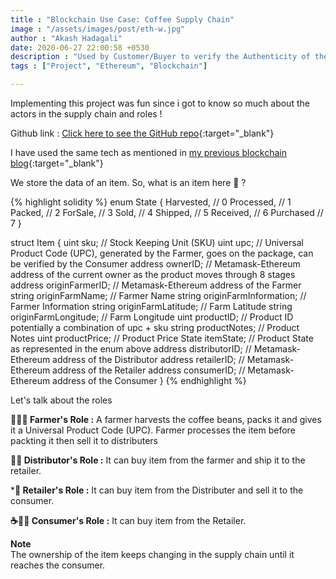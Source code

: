 ```yaml
---
title : "Blockchain Use Case: Coffee Supply Chain"
image : "/assets/images/post/eth-w.jpg"
author : "Akash Hadagali"
date: 2020-06-27 22:00:58 +0530
description : "Used by Customer/Buyer to verify the Authenticity of the Coffee Beans by knowing Location of Growth using Blockchain."
tags : ["Project", "Ethereum", "Blockchain"]

---
```

Implementing this project was fun since i got to know so much about the actors in the supply chain and roles ! 

Github link : [Click here to see the GitHub repo]{:target="_blank"}

I have used the same tech as mentioned in [my previous blockchain blog]{:target="_blank"}

We store the data of an item. So, what is an item here 🤔 ?

{% highlight solidity %}
enum State 
  { 
    Harvested,  // 0
    Processed,  // 1
    Packed,     // 2
    ForSale,    // 3
    Sold,       // 4
    Shipped,    // 5
    Received,   // 6
    Purchased   // 7
    }

struct Item {
    uint    sku;  // Stock Keeping Unit (SKU)
    uint    upc; // Universal Product Code (UPC), generated by the Farmer, goes on the package, can be verified by the Consumer
    address ownerID;  // Metamask-Ethereum address of the current owner as the product moves through 8 stages
    address originFarmerID; // Metamask-Ethereum address of the Farmer
    string  originFarmName; // Farmer Name
    string  originFarmInformation;  // Farmer Information
    string  originFarmLatitude; // Farm Latitude
    string  originFarmLongitude;  // Farm Longitude
    uint    productID;  // Product ID potentially a combination of upc + sku
    string  productNotes; // Product Notes
    uint    productPrice; // Product Price
    State   itemState;  // Product State as represented in the enum above
    address distributorID;  // Metamask-Ethereum address of the Distributor
    address retailerID; // Metamask-Ethereum address of the Retailer
    address consumerID; // Metamask-Ethereum address of the Consumer
  }
{% endhighlight %}





Let's talk about the roles

**🧑🏼‍🌾 Farmer's Role :**  A farmer harvests the coffee beans, packs it and gives it a Universal Product Code (UPC). Farmer processes the item before packting it then sell it to distributers


**🧑🏼‍ Distributor's Role :** It can buy item from the farmer and ship it to the retailer.


***‍🏬 Retailer's Role :** It can buy item from the Distributer and sell it to the consumer.


**☕️👦🏻 Consumer's Role :** It can buy item from the Retailer.


**Note** \
The ownership of the item keeps changing in the supply chain until it reaches the consumer.



[Click here to see the GitHub repo]: https://github.com/akashc777/CoffeeSupplyChain
[my previous blockchain blog]: /post/Real-State-Title-ETH-Blockchain-Project.html
